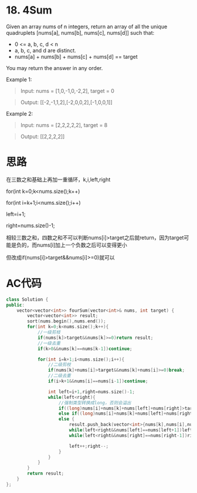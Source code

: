 # 18. 4Sum
Given an array nums of n integers, return an array of all the unique quadruplets [nums[a], nums[b], nums[c], nums[d]] such that:

+ 0 <= a, b, c, d < n
+ a, b, c, and d are distinct.
+ nums[a] + nums[b] + nums[c] + nums[d] == target

You may return the answer in any order.

Example 1:

> Input: nums = [1,0,-1,0,-2,2], target = 0

> Output: [[-2,-1,1,2],[-2,0,0,2],[-1,0,0,1]]

Example 2:

> Input: nums = [2,2,2,2,2], target = 8

> Output: [[2,2,2,2]]

# 思路
在三数之和基础上再加一重循环，k,i,left,right

for(int k=0;k<nums.size();k++)

for(int i=k+1;i<nums.size();i++)

left=i+1;

right=nums.size()-1;

相较三数之和，四数之和不可以判断nums[i]>target之后就return，因为target可能是负的，而nums[i]加上一个负数之后可以变得更小

但改成if(nums[i]>target&&nums[i]>=0)就可以

# AC代码
```c++
class Solution {
public:
    vector<vector<int>> fourSum(vector<int>& nums, int target) {
        vector<vector<int>> result;
        sort(nums.begin(),nums.end());
        for(int k=0;k<nums.size();k++){
            //一级剪枝
            if(nums[k]>target&&nums[k]>=0)return result;
            //一级去重
            if(k>0&&nums[k]==nums[k-1])continue;

            for(int i=k+1;i<nums.size();i++){
                //二级剪枝
                if(nums[k]+nums[i]>target&&nums[k]+nums[i]>=0)break;
                //二级去重
                if(i>k+1&&nums[i]==nums[i-1])continue;

                int left=i+1,right=nums.size()-1;
                while(left<right){
                    //强制类型转换成long，否则会溢出
                    if((long)nums[i]+nums[k]+nums[left]+nums[right]>target)right--;
                    else if((long)nums[i]+nums[k]+nums[left]+nums[right]<target)left++;
                    else {
                        result.push_back(vector<int>{nums[k],nums[i],nums[left],nums[right]});
                        while(left<right&&nums[left]==nums[left+1])left++;
                        while(left<right&&nums[right]==nums[right-1])right--;

                        left++;right--;
                    }
                }
            }
        }
        return result;
    }
};
```
